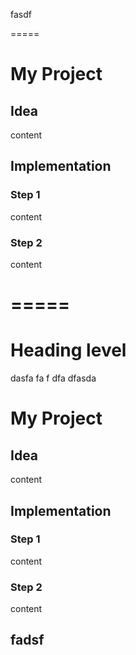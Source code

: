 fasdf

=====
# My Project
## Idea
content
## Implementation
### Step 1
content
### Step 2
content

  =====
=======

   # Heading level   


dasfa fa f   dfa dfasda

# My Project
## Idea
content
## Implementation
### Step 1
content
### Step 2
content

fadsf
----